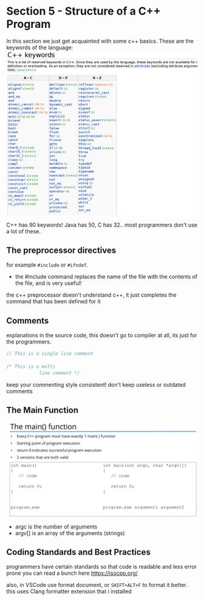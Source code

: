 # Section 5 - Structure of a C++ Program
In this section we just get acquainted with some c++ basics.
These are the keywords of the language:
![Alt text](images/keywords.png)

C++ has 90 keywords!
Java has 50, C has 32..
most programmers don't use a lot of these.<br>

## The preprocessor directives
for example ```#include``` or ```#ifndef```.
- the #include command replaces the name of the file with the contents of the file, and is very useful!

the c++ preprocessor doesn't understand c++, it just completes the command that has been defined for it

## Comments
explanations in the source code, this doesn't go to compiler at all, its just for the programmers.


```c++
// This is a single line comment

/* This is a multi
            line comment */

```
keep your commenting style consistent! don't keep useless or outdated comments


## The Main Function
![Alt text](images/main.png)

- argc is the number of arguments
- argv[] is an array of the arguments (strings)

## Coding Standards and Best Practices
programmers have certain standards so that code is readable and less error prone
you can read a bunch here
https://isocpp.org/

also, in VSCode use format document, or ```SHIFT+ALT+F``` to format it better. this uses Clang formatter extension that i installed